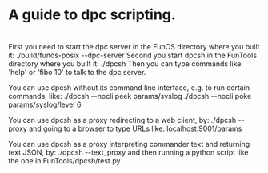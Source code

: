 # A guide to dpc scripting.
# 
First you need to start the dpc server in the FunOS directory where you built it:
	./build/funos-posix --dpc-server
Second you start dpcsh in the FunTools directory where you built it: 
	./dpcsh
Then you can type commands like 'help' or 'fibo 10' to talk to the dpc server.

You can use dpcsh without its command line interface, e.g. to run certain commands, like:
	./dpcsh --nocli peek params/syslog
	./dpcsh --nocli poke params/syslog/level 6

You can use dpcsh as a proxy redirecting to a web client, by:
	./dpcsh --proxy
and going to a browser to type URLs like:
	localhost:9001/params
	
You can use dpcsh as a proxy interpreting commander text and returning text JSON, by:
	./dpcsh --text_proxy
and then running a python script like the one in FunTools/dpcsh/test.py
